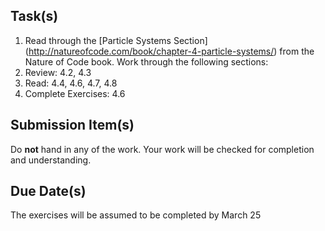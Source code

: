Task(s)
-------
1. Read through the [Particle Systems Section] (http://natureofcode.com/book/chapter-4-particle-systems/) from the Nature of Code book.  Work through the following sections:
  1. Review: 4.2, 4.3
  2. Read: 4.4, 4.6, 4.7, 4.8
  3. Complete Exercises: 4.6


Submission Item(s)
------------------
Do **not** hand in any of the work.  Your work will be checked for completion and understanding.

Due Date(s)
-----------
The exercises will be assumed to be completed by March 25
